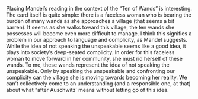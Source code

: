 Placing Mandel’s reading in the context of the “Ten of Wands” is interesting. The card itself is quite simple: there is a faceless woman who is bearing the burden of many wands as she approaches a village (that seems a bit barren). It seems as she walks toward this village, the ten wands she possesses will become even more difficult to manage. I think this signifies a problem in our approach to language and complicity, as Mandel suggests. While the idea of not speaking the unspeakable seems like a good idea, it plays into society’s deep-seated complicity. In order for this faceless woman to move forward in her community, she must rid herself of these wands. To me, these wands represent the idea of not speaking the unspeakable. Only by speaking the unspeakable and confronting our complicity can the village she is moving towards becoming her reality. We can’t collectively come to an understanding (and a responsible one, at that) about what “after Auschwitz’ means without letting go of this idea.
